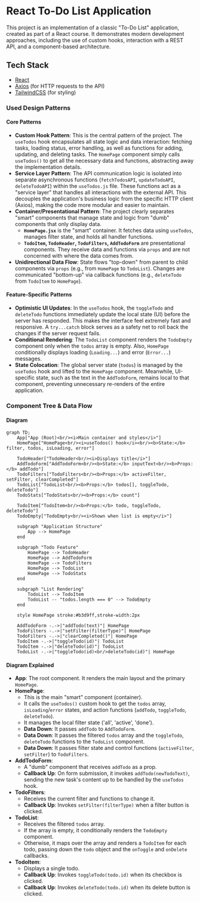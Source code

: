 # React To-Do List Application

This project is an implementation of a classic "To-Do List" application, created as part of a React course. It demonstrates modern development approaches, including the use of custom hooks, interaction with a REST API, and a component-based architecture.

## Tech Stack

- [React](https://react.dev/)
- [Axios](https://axios-http.com/docs/intro) (for HTTP requests to the API)
- [TailwindCSS](https://tailwindcss.com/) (for styling)


### Used Design Patterns

#### Core Patterns

- **Custom Hook Pattern**: This is the central pattern of the project. The `useTodos` hook encapsulates all state logic and data interaction: fetching tasks, loading status, error handling, as well as functions for adding, updating, and deleting tasks. The `HomePage` component simply calls `useTodos()` to get all the necessary data and functions, abstracting away the implementation details.
- **Service Layer Pattern**: The API communication logic is isolated into separate asynchronous functions (`fetchTodosAPI`, `updateTodoAPI`, `deleteTodoAPI`) within the `useTodos.js` file. These functions act as a "service layer" that handles all interactions with the external API. This decouples the application's business logic from the specific HTTP client (Axios), making the code more modular and easier to maintain.
- **Container/Presentational Pattern**: The project clearly separates "smart" components that manage state and logic from "dumb" components that only display data.
    - **`HomePage.jsx`** is the "smart" container. It fetches data using `useTodos`, manages filter state, and holds all handler functions.
    - **`TodoItem`, `TodoHeader`, `TodoFilters`, `AddTodoForm`** are presentational components. They receive data and functions via `props` and are not concerned with where the data comes from.
- **Unidirectional Data Flow**: State flows "top-down" from parent to child components via `props` (e.g., from `HomePage` to `TodoList`). Changes are communicated "bottom-up" via callback functions (e.g., `deleteTodo` from `TodoItem` to `HomePage`).


#### Feature-Specific Patterns

- **Optimistic UI Updates**: In the `useTodos` hook, the `toggleTodo` and `deleteTodo` functions immediately update the local state (UI) before the server has responded. This makes the interface feel extremely fast and responsive. A `try...catch` block serves as a safety net to roll back the changes if the server request fails.
- **Conditional Rendering**: The `TodoList` component renders the `TodoEmpty` component only when the `todos` array is empty. Also, `HomePage` conditionally displays loading (`Loading...`) and error (`Error...`) messages.
- **State Colocation**: The global server state (`todos`) is managed by the `useTodos` hook and lifted to the `HomePage` component. Meanwhile, UI-specific state, such as the text in the `AddTodoForm`, remains local to that component, preventing unnecessary re-renders of the entire application.


### Component Tree \& Data Flow

#### Diagram

```mermaid
graph TD;
    App["App (Root)<br/><i>Main container and styles</i>"]
    HomePage["HomePage<br/><i>useTodos() hook</i><br/><b>State:</b> filter, todos, isLoading, error"]
    
    TodoHeader["TodoHeader<br/><i>Displays title</i>"]
    AddTodoForm["AddTodoForm<br/><b>State:</b> inputText<br/><b>Props:</b> addTodo"]
    TodoFilters["TodoFilters<br/><b>Props:</b> activeFilter, setFilter, clearCompleted"]
    TodoList["TodoList<br/><b>Props:</b> todos[], toggleTodo, deleteTodo"]
    TodoStats["TodoStats<br/><b>Props:</b> count"]
    
    TodoItem["TodoItem<br/><b>Props:</b> todo, toggleTodo, deleteTodo"]
    TodoEmpty["TodoEmpty<br/><i>Shown when list is empty</i>"]

    subgraph "Application Structure"
        App --> HomePage
    end

    subgraph "Todo Feature"
        HomePage --> TodoHeader
        HomePage --> AddTodoForm
        HomePage --> TodoFilters
        HomePage --> TodoList
        HomePage --> TodoStats
    end

    subgraph "List Rendering"
        TodoList --> TodoItem
        TodoList -- "todos.length === 0" --> TodoEmpty
    end

    style HomePage stroke:#b3d9ff,stroke-width:2px
    
    AddTodoForm -.->|"addTodo(text)"| HomePage
    TodoFilters -.->|"setFilter(filterType)"| HomePage
    TodoFilters -.->|"clearCompleted()"| HomePage
    TodoItem -.->|"toggleTodo(id)"| TodoList
    TodoItem -.->|"deleteTodo(id)"| TodoList
    TodoList -.->|"toggleTodo(id)<br/>deleteTodo(id)"| HomePage
```


#### Diagram Explained

- **App**: The root component. It renders the main layout and the primary `HomePage`.
- **HomePage**:
    - This is the main "smart" component (container).
    - It calls the `useTodos()` custom hook to get the `todos` array, `isLoading`/`error` states, and action functions (`addTodo`, `toggleTodo`, `deleteTodo`).
    - It manages the local filter state ('all', 'active', 'done').
    - **Data Down**: It passes `addTodo` to `AddTodoForm`.
    - **Data Down**: It passes the filtered `todos` array and the `toggleTodo`, `deleteTodo` functions to the `TodoList` component.
    - **Data Down**: It passes filter state and control functions (`activeFilter`, `setFilter`) to `TodoFilters`.
- **AddTodoForm**:
    - A "dumb" component that receives `addTodo` as a prop.
    - **Callback Up**: On form submission, it invokes `addTodo(newTodoText)`, sending the new task's content up to be handled by the `useTodos` hook.
- **TodoFilters**:
    - Receives the current filter and functions to change it.
    - **Callback Up**: Invokes `setFilter(filterType)` when a filter button is clicked.
- **TodoList**:
    - Receives the filtered `todos` array.
    - If the array is empty, it conditionally renders the `TodoEmpty` component.
    - Otherwise, it maps over the array and renders a `TodoItem` for each todo, passing down the `todo` object and the `onToggle` and `onDelete` callbacks.
- **TodoItem**:
    - Displays a single todo.
    - **Callback Up**: Invokes `toggleTodo(todo.id)` when its checkbox is clicked.
    - **Callback Up**: Invokes `deleteTodo(todo.id)` when its delete button is clicked.
